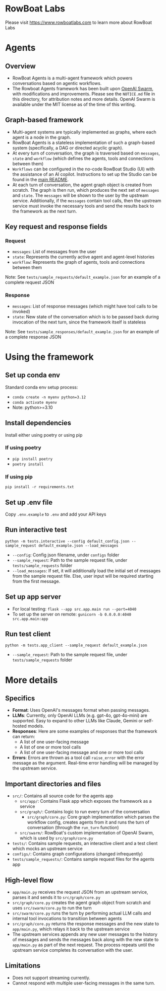 # RowBoat Labs
Please visit https://www.rowboatlabs.com to learn more about RowBoat Labs

# Agents

## Overview
- RowBoat Agents is a multi-agent framework which powers conversations based on agentic workflows.
- The Rowboat Agents framework has been built upon [OpenAI Swarm](https://github.com/openai/swarm), with modifications and improvements. Please see the `NOTICE.md` file in this directory, for attribution notes and more details. OpenAI Swarm is available under the MIT license as of the time of this writing.

## Graph-based framework
- Multi-agent systems are typically implemented as graphs, where each agent is a node in the graph. 
- RowBoat Agents is a stateless implementation of such a graph-based system (specifically, a DAG or directed acyclic graph).
- At every turn of conversation, the graph is traversed based on `messages`, `state` and `workflow` (which defines the agents, tools and connections between them)
- `Workflows` can be configured in the no-code RowBoat Studio (UI) with the assistance of an AI copilot. Instructions to set up the Studio can be found in the [main README](https://github.com/rowboatlabs/rowboat/tree/dev).
- At each turn of conversation, the agent graph object is created from scratch. The graph is then run, which produces the next set of `messages` and `state`. The `messages` will be shown to the user by the upstream service. Additionally, if the `messages` contain tool calls, then the upstream service must invoke the necessary tools and send the results back to the framework as the next turn.

## Key request and response fields

### Request
- `messages`: List of messages from the user
- `state`: Represents the currently active agent and agent-level histories
- `workflow`: Represents the graph of agents, tools and connections between them

Note: See `tests/sample_requests/default_example.json` for an example of a complete request JSON

### Response
- `messages`: List of response messages (which might have tool calls to be invoked)
- `state`: New state of the conversation which is to be passed back during invocation of the next turn, since the framework itself is stateless

Note: See `tests/sample_responses/default_example.json` for an example of a complete response JSON

# Using the framework

## Set up conda env
Standard conda env setup process:
- `conda create -n myenv python=3.12`
- `conda activate myenv`
- Note: python>=3.10

## Install dependencies
Install either using poetry or using pip

### If using poetry
- `pip install poetry`
- `poetry install`

### If using pip
`pip install -r requirements.txt`

## Set up .env file
Copy `.env.example` to `.env` and add your API keys

## Run interactive test
`python -m tests.interactive --config default_config.json --sample_request default_example.json --load_messages`
- `--config`: Config json filename, under `configs` folder
- `--sample_request`: Path to the sample request file, under `tests/sample_requests` folder
- `--load_messages`: If set, it will additionally load the initial set of messages from the sample request file. Else, user input will be required starting from the first message.

## Set up app server

- For local testing: `flask --app src.app.main run --port=4040`
- To set up the server on remote: `gunicorn -b 0.0.0.0:4040 src.app.main:app`

## Run test client
`python -m tests.app_client --sample_request default_example.json`
- `--sample_request`: Path to the sample request file, under `tests/sample_requests` folder

# More details

## Specifics
- **Format**: Uses OpenAI's messages format when passing messages. 
- **LLMs**: Currently, only OpenAI LLMs (e.g. gpt-4o, gpt-4o-mini) are supported. Easy to expand to other LLMs like Claude, Gemini or self-hosted models.
- **Responses**: Here are some examples of responses that the framework can return:
  - A list of one user-facing message
  - A list of one or more tool calls
  - A list of one user-facing message and one or more tool calls
- **Errors**: Errors are thrown as a tool call `raise_error` with the error message as the argument. Real-time error handling will be managed by the upstream service. 

## Important directories and files
- `src/`: Contains all source code for the agents app
  - `src/app/`: Contains Flask app which exposes the framework as a service
  - `src/graph/`: Contains logic to run every turn of the conversation
    - `src/graph/core.py`: Core graph implementation which parses the workflow config, creates agents from it and runs the turn of conversation (through the `run_turn` function)
  - `src/swarm/`: RowBoat's custom implementation of OpenAI Swarm, which is used by `src/graph/core.py`
- `tests/`: Contains sample requests, an interactive client and a test client which mocks an upstream service
- `configs/`: Contains graph configurations (changed infrequently)
- `tests/sample_requests/`: Contains sample request files for the agents app

## High-level flow
- `app/main.py` receives the request JSON from an upstream service, parses it and sends it to `src/graph/core.py`
- `src/graph/core.py` creates the agent graph object from scratch and uses `src/swarm/core.py` to run the turn
- `src/swarm/core.py` runs the turn by performing actual LLM calls and internal tool invocations to transitiion between agents
- `src/graph/core.py` returns the response messages and the new state to `app/main.py`, which relays it back to the upstream service
- The upstream services appends any new user messages to the history of messages and sends the messages back along with the new state to `app/main.py` as part of the next request. The process repeats until the upstream service completes its conversation with the user.

## Limitations
- Does not support streaming currently.
- Cannot respond with multiple user-facing messages in the same turn.
